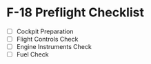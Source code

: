 # F-18 Preflight Checklist

- [ ] Cockpit Preparation
- [ ] Flight Controls Check
- [ ] Engine Instruments Check
- [ ] Fuel Check
